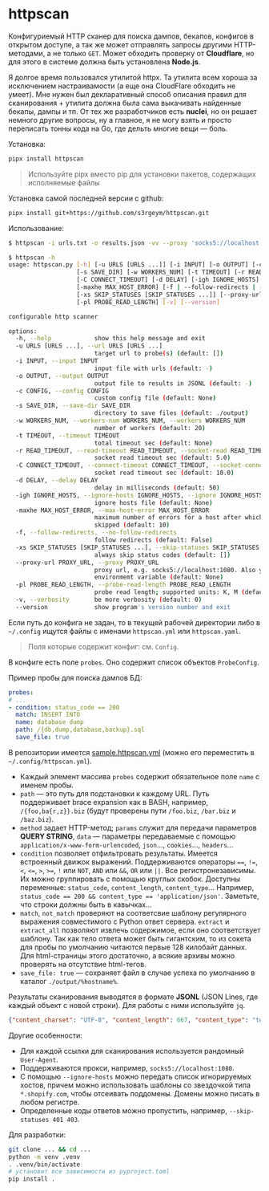 # httpscan

Конфигуриемый HTTP сканер для поиска дампов, бекапов, конфигов в открытом доступе, а так же может отправлять запросы другими HTTP-методами, а не только `GET`. Может обходить проверку от **Cloudflare**, но для этого в системе должна быть установлена **Node.js**.

Я долгое время пользовался утилитой httpx. Та утилита всем хороша за исключением настраивамости (а еще она CloudFlare обходить не умеет). Мне нужен был декларативный способ описания правил для сканирования + утилита должна была сама выкачивать найденные бекапы, дампы и тп. От тех же разработчиков есть **nuclei**, но он решает немного другие вопросы, ну а главное, я не могу взять и просто переписать тонны кода на Go, где дельть многие вещи — боль.

Установка:

```bash
pipx install httpscan
```

> Используйте pipx вместо pip для установки пакетов, содержащих исполняемые файлы

Установка самой последней версии с github:

```bash
pipx install git+https://github.com/s3rgeym/httpscan.git
```

Использование:

```bash
$ httpscan -i urls.txt -o results.json -vv --proxy 'socks5://localhost:1080'

$ httpscan -h
usage: httpscan.py [-h] [-u URLS [URLS ...]] [-i INPUT] [-o OUTPUT] [-c CONFIG]
                   [-s SAVE_DIR] [-w WORKERS_NUM] [-t TIMEOUT] [-r READ_TIMEOUT]
                   [-C CONNECT_TIMEOUT] [-d DELAY] [-igh IGNORE_HOSTS]
                   [-maxhe MAX_HOST_ERROR] [-f | --follow-redirects | --no-follow-redirects]
                   [-xs SKIP_STATUSES [SKIP_STATUSES ...]] [--proxy-url PROXY_URL]
                   [-pl PROBE_READ_LENGTH] [-v] [--version]

configurable http scanner

options:
  -h, --help            show this help message and exit
  -u URLS [URLS ...], --url URLS [URLS ...]
                        target url to probe(s) (default: [])
  -i INPUT, --input INPUT
                        input file with urls (default: -)
  -o OUTPUT, --output OUTPUT
                        output file to results in JSONL (default: -)
  -c CONFIG, --config CONFIG
                        custom config file (default: None)
  -s SAVE_DIR, --save-dir SAVE_DIR
                        directory to save files (default: ./output)
  -w WORKERS_NUM, --workers-num WORKERS_NUM, --workers WORKERS_NUM
                        number of workers (default: 20)
  -t TIMEOUT, --timeout TIMEOUT
                        total timeout sec (default: None)
  -r READ_TIMEOUT, --read-timeout READ_TIMEOUT, --socket-read READ_TIMEOUT, --read READ_TIMEOUT
                        socket read timeout sec (default: 5.0)
  -C CONNECT_TIMEOUT, --connect-timeout CONNECT_TIMEOUT, --socket-connect CONNECT_TIMEOUT, --connect CONNECT_TIMEOUT
                        socket read timeout sec (default: 10.0)
  -d DELAY, --delay DELAY
                        delay in milliseconds (default: 50)
  -igh IGNORE_HOSTS, --ignore-hosts IGNORE_HOSTS, --ignore IGNORE_HOSTS
                        ignore hosts file (default: None)
  -maxhe MAX_HOST_ERROR, --max-host-error MAX_HOST_ERROR
                        maximum number of errors for a host after which other paths will be
                        skipped (default: 10)
  -f, --follow-redirects, --no-follow-redirects
                        follow redirects (default: False)
  -xs SKIP_STATUSES [SKIP_STATUSES ...], --skip-statuses SKIP_STATUSES [SKIP_STATUSES ...]
                        always skip status codes (default: [])
  --proxy-url PROXY_URL, --proxy PROXY_URL
                        proxy url, e.g. socks5://localhost:1080. Also you can set PROXY_URL
                        environmemt variable (default: None)
  -pl PROBE_READ_LENGTH, --probe-read-length PROBE_READ_LENGTH
                        probe read length; supported units: K, M (default: 128k)
  -v, --verbosity       be more verbosity (default: 0)
  --version             show program's version number and exit
```

Если путь до конфига не задан, то в текущей рабочей директории либо в `~/.config` ищутся файлы с именами `httpscan.yml` или `httpscan.yaml`.

> Поля которые содержит конфиг: см. `Config`.

В конфиге есть поле `probes`. Оно содержит список объектов `ProbeConfig`.

Пример пробы для поиска дампов БД:

```yaml
probes:
# ...
- condition: status_code == 200
  match: INSERT INTO
  name: database dump
  path: /{db,dump,database,backup}.sql
  save_file: true
```

В репозитории имеется [sample.httpscan.yml](./sample.httpscan.yml) (можно его переместить в `~/.config/httpscan.yml`).

* Каждый элемент массива `probes` содержит обязательное поле `name` с именем пробы.
* `path` — это путь для подстановки к каждому URL. Путь поддерживает brace expansion как в BASH, например, `/{foo,ba{r,z}}.biz` (будут проверены пути `/foo.biz`, `/bar.biz` и `/baz.biz`).
* `method` задает HTTP-метод; `params` служит для передачи параметров **QUERY STRING**, `data` — параметры передаваемые с помощью `application/x-www-form-urlencoded`, `json`..., `cookies`..., `headers`...
* `condition` позволяет отфильтровать результаты. Имеется встроенный движок выражений. Поддерживаются операторы `==`, `!=`, `<`, `<=`, `>`, `>=`, `!` или `NOT`, `AND` или `&&`, `OR` или `||`. Все регистронезависимы. Их можно группировать с помощью круглых скобок. Доступны переменные: `status_code`, `content_length`, `content_type`... Например, `status_code == 200 && content_type == 'application/json'`. Заметьте, что строки должны быть в кавычках...
* `match`, `not_match` проверяют на соответсвие шаблону регулярного выражения совместимого с Python ответ сервера. `extract` и `extract_all` позволяют извлечь содержимое, если оно соответствует шаблону. Так как тело ответа может быть гигантским, то из сокета для пробы по умолчанию читаются первые 128 килобайт данных. Для html-страницы этого достаточно, а всякие архивы можно проверять на отсутствие html-тегов.
* `save_file: true` ­— сохраняет файл в случае успеха по умолчанию в каталог `./output/%hostname%`.

Результаты сканирования выводятся в формате **JSONL** (JSON Lines, где каждый объект с новой строки). Для работы с ними используйте `jq`.

```json
{"content_charset": "UTF-8", "content_length": 667, "content_type": "text/html", "host": "<censored>", "http_version": "1.1", "input": "http://<censored>/", "probe_name": "server directory listing", "response_headers": {"Content-Encoding": "gzip", "Content-Length": "667", "Content-Type": "text/html;charset=UTF-8", "Date": "Fri, 12 Jul 2024 16:14:55 GMT", "Server": "Apache/2.4.25 (Debian)", "Vary": "Accept-Encoding"}, "status_code": 200, "status_reason": "OK", "url": "http://<censored>/includes/"}
```

Другие особенности:

* Для каждой ссылки для сканирования используется рандомный `User-Agent`.
* Поддерживаются прокси, например, `socks5://localhost:1080`.
* С помощью `--ignore-hosts` можно передать список игнорируемых хостов, причем можно использовать шаблоны со звездочкой типа `*.shopify.com`, чтобы отсеивать поддомены. Домены можно писать в любом регистре.
* Определенные коды ответов можно пропустить, например, `--skip-statuses 401 403`.

Для разработки:

```bash
git clone ... && cd ...
python -m venv .venv
. .venv/bin/activate
# установит все зависимости из pyproject.toml
pip install .
```
